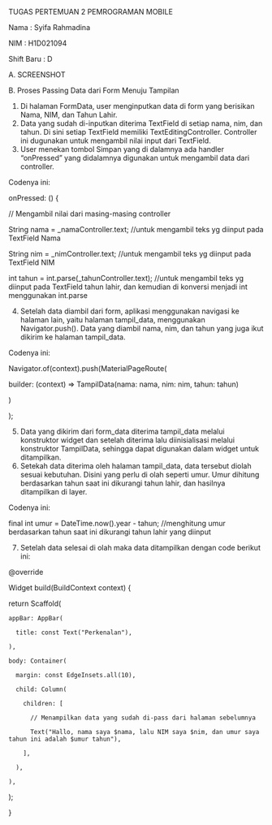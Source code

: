 TUGAS PERTEMUAN 2 PEMROGRAMAN MOBILE

Nama		: Syifa Rahmadina

NIM		: H1D021094

Shift Baru	: D

A.	SCREENSHOT
  
 
B.	Proses Passing Data dari Form Menuju Tampilan 
1.	Di halaman FormData, user menginputkan data di form yang berisikan Nama, NIM, dan Tahun Lahir.
2.	Data yang sudah di-inputkan diterima TextField di setiap nama, nim, dan tahun. Di sini setiap TextField memiliki TextEditingController. Controller ini dugunakan untuk mengambil nilai input dari TextField.
3.	User menekan tombol Simpan yang di dalamnya ada handler “onPressed” yang didalamnya digunakan untuk mengambil data dari controller.

Codenya ini:

onPressed: () {

  // Mengambil nilai dari masing-masing controller
  
  String nama = _namaController.text; //untuk mengambil teks yg diinput pada TextField Nama
  
  String nim = _nimController.text; //untuk mengambil teks yg diinput pada TextField NIM
  
  int tahun = int.parse(_tahunController.text); //untuk mengambil teks yg diinput pada TextField tahun lahir, dan kemudian di konversi menjadi int menggunakan int.parse

4.	Setelah data diambil dari form, aplikasi menggunakan navigasi ke halaman lain, yaitu halaman tampil_data, menggunakan Navigator.push(). Data yang diambil nama, nim, dan tahun yang juga ikut dikirim ke halaman tampil_data. 

Codenya ini:

Navigator.of(context).push(MaterialPageRoute(
 
  builder: (context) => TampilData(nama: nama, nim: nim, tahun: tahun)

)

);

5.	Data yang dikirim dari form_data diterima tampil_data melalui konstruktor widget dan setelah diterima lalu diinisialisasi melalui konstruktor TampilData, sehingga dapat digunakan dalam widget untuk ditampilkan.
6.	Setekah data diterima oleh halaman tampil_data, data tersebut diolah sesuai kebutuhan. Disini yang perlu di olah seperti umur. Umur dihitung berdasarkan tahun saat ini dikurangi tahun lahir, dan hasilnya ditampilkan di layer.

Codenya ini:

final int umur = DateTime.now().year - tahun; //menghitung umur berdasarkan tahun saat ini dikurangi tahun lahir yang diinput

7.	Setelah data selesai di olah maka data ditampilkan dengan code berikut ini:

@override

Widget build(BuildContext context) {

  return Scaffold(
  
    appBar: AppBar(
    
      title: const Text("Perkenalan"),
    
    ),
    
    body: Container(
    
      margin: const EdgeInsets.all(10),
      
      child: Column(
      
        children: [
        
          // Menampilkan data yang sudah di-pass dari halaman sebelumnya
          
          Text("Hallo, nama saya $nama, lalu NIM saya $nim, dan umur saya tahun ini adalah $umur tahun"),
        
        ],
      
      ),
    
    ),
  
  );

}
